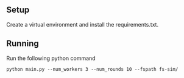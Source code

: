 ## Setup
Create a virtual environment and install the requirements.txt.

## Running
Run the following python command
```
python main.py --num_workers 3 --num_rounds 10 --fspath fs-sim/
```